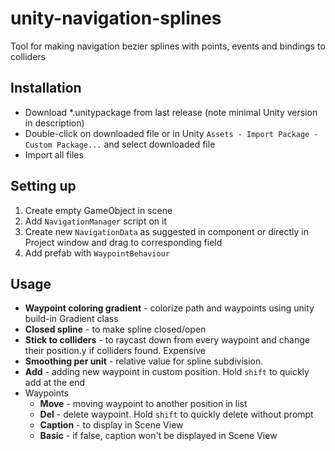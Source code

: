 # unity-navigation-splines
Tool for making navigation bezier splines with points, events and bindings to colliders
## Installation
- Download *.unitypackage from last release (note minimal Unity version in description)
- Double-click on downloaded file or in Unity `Assets - Import Package - Custom Package...` and select downloaded file
- Import all files
## Setting up
1. Create empty GameObject in scene
1. Add `NavigationManager` script on it
1. Create new `NavigationData` as suggested in component or directly in Project window and drag to corresponding field
1. Add prefab with `WaypointBehaviour`
## Usage
- **Waypoint coloring gradient** - colorize path and waypoints using unity build-in Gradient class
- **Closed spline** - to make spline closed/open
- **Stick to colliders** - to raycast down from every waypoint and change their position.y if colliders found. Expensive
- **Smoothing per unit** - relative value for spline subdivision.
- **Add** - adding new waypoint in custom position. Hold `shift` to quickly add at the end
- Waypoints
  - **Move** - moving waypoint to another position in list
  - **Del** - delete waypoint. Hold `shift` to quickly delete without prompt
  - **Caption** - to display in Scene View
  - **Basic** - if false, caption won't be displayed in Scene View
